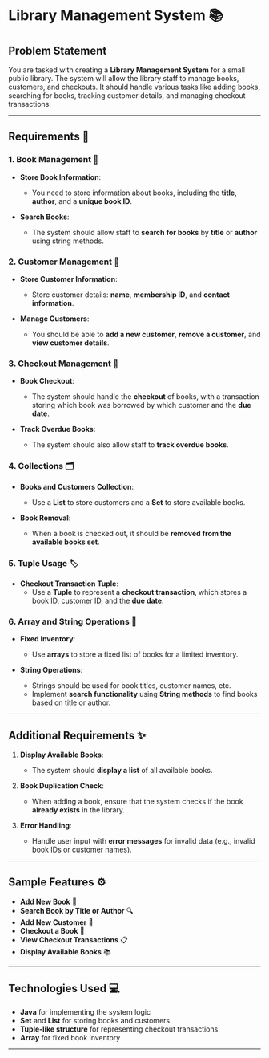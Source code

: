 # Library Management System 📚

## Problem Statement

You are tasked with creating a **Library Management System** for a small public library. The system will allow the library staff to manage books, customers, and checkouts. It should handle various tasks like adding books, searching for books, tracking customer details, and managing checkout transactions.

---

## Requirements 📝

### 1. **Book Management 📖**

- **Store Book Information**:
  - You need to store information about books, including the **title**, **author**, and a **unique book ID**.
  
- **Search Books**:
  - The system should allow staff to **search for books** by **title** or **author** using string methods.

### 2. **Customer Management 👥**

- **Store Customer Information**:
  - Store customer details: **name**, **membership ID**, and **contact information**.
  
- **Manage Customers**:
  - You should be able to **add a new customer**, **remove a customer**, and **view customer details**.

### 3. **Checkout Management 📅**

- **Book Checkout**:
  - The system should handle the **checkout** of books, with a transaction storing which book was borrowed by which customer and the **due date**.

- **Track Overdue Books**:
  - The system should also allow staff to **track overdue books**.

### 4. **Collections 🗂️**

- **Books and Customers Collection**:
  - Use a **List** to store customers and a **Set** to store available books.

- **Book Removal**:
  - When a book is checked out, it should be **removed from the available books set**.

### 5. **Tuple Usage 🏷️**

- **Checkout Transaction Tuple**:
  - Use a **Tuple** to represent a **checkout transaction**, which stores a book ID, customer ID, and the **due date**.

### 6. **Array and String Operations 🧮**

- **Fixed Inventory**:
  - Use **arrays** to store a fixed list of books for a limited inventory.
  
- **String Operations**:
  - Strings should be used for book titles, customer names, etc.
  - Implement **search functionality** using **String methods** to find books based on title or author.

---

## Additional Requirements ✨

1. **Display Available Books**:
   - The system should **display a list** of all available books.

2. **Book Duplication Check**:
   - When adding a book, ensure that the system checks if the book **already exists** in the library.

3. **Error Handling**:
   - Handle user input with **error messages** for invalid data (e.g., invalid book IDs or customer names).

---

## Sample Features ⚙️

- **Add New Book** 📘
- **Search Book by Title or Author** 🔍
- **Add New Customer** 👤
- **Checkout a Book** 📅
- **View Checkout Transactions** 📋
- **Display Available Books** 📚

---

## Technologies Used 💻

- **Java** for implementing the system logic
- **Set** and **List** for storing books and customers
- **Tuple-like structure** for representing checkout transactions
- **Array** for fixed book inventory

---

